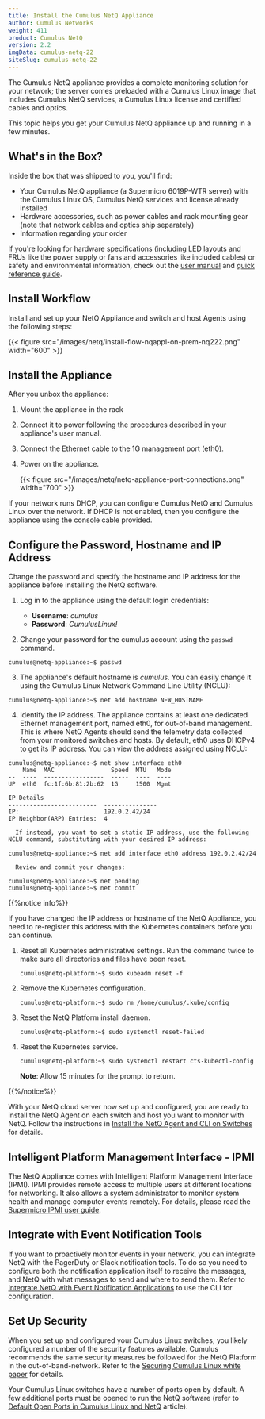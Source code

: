 ```yaml
---
title: Install the Cumulus NetQ Appliance
author: Cumulus Networks
weight: 411
product: Cumulus NetQ
version: 2.2
imgData: cumulus-netq-22
siteSlug: cumulus-netq-22
---
```


The Cumulus NetQ appliance provides a complete monitoring solution for your network; the server comes preloaded with a Cumulus Linux image that includes Cumulus NetQ services, a Cumulus Linux license and certified cables and optics.

This topic helps you get your Cumulus NetQ appliance up and running in a few minutes.

## What's in the Box?

Inside the box that was shipped to you, you'll find:

- Your Cumulus NetQ appliance (a Supermicro 6019P-WTR server) with the Cumulus Linux OS, Cumulus NetQ services and license already installed
- Hardware accessories, such as power cables and rack mounting gear (note that network cables and optics ship separately)
- Information regarding your order

If you're looking for hardware specifications (including LED layouts and FRUs like the power supply or fans and accessories like included cables) or safety and environmental information, check out the [user manual](https://www.supermicro.com/manuals/superserver/1U/MNL-1943.pdf) and [quick reference guide](https://www.supermicro.com/QuickRefs/superserver/1U/QRG-1943.pdf).

## Install Workflow

Install and set up your NetQ Appliance and switch and host Agents using the following steps:

{{< figure src="/images/netq/install-flow-nqappl-on-prem-nq222.png" width="600" >}}

## Install the Appliance

After you unbox the appliance:

1. Mount the appliance in the rack
2. Connect it to power following the procedures described in your appliance's user manual.
3. Connect the Ethernet cable to the 1G management port (eth0).
4. Power on the appliance.

   {{< figure src="/images/netq/netq-appliance-port-connections.png" width="700" >}}

If your network runs DHCP, you can configure Cumulus NetQ and Cumulus Linux over the network. If DHCP is not enabled, then you configure the appliance using the console cable provided.

## Configure the Password, Hostname and IP Address

Change the password and specify the hostname and IP address for the appliance before installing the NetQ software.

1. Log in to the appliance using the default login credentials:

   - **Username**: *cumulus*
   - **Password**: *CumulusLinux!*


2. Change your password for the cumulus account using the `passwd` command.

```
cumulus@netq-appliance:~$ passwd
```

3. The appliance's default hostname is *cumulus*. You can easily change it using the Cumulus Linux Network Command Line Utility (NCLU):

```
cumulus@netq-appliance:~$ net add hostname NEW_HOSTNAME
```

4. Identify the IP address.
   The appliance contains at least one dedicated Ethernet management port, named eth0, for out-of-band management. This is where NetQ Agents should send the telemetry data collected from your monitored switches and hosts. By default, eth0 uses DHCPv4 to get its IP address. You can view the address assigned using NCLU:

```
cumulus@netq-appliance:~$ net show interface eth0
    Name  MAC                Speed  MTU   Mode
--  ----  -----------------  -----  ----  ----
UP  eth0  fc:1f:6b:81:2b:62  1G     1500  Mgmt

IP Details
-------------------------  ---------------
IP:                        192.0.2.42/24
IP Neighbor(ARP) Entries:  4
```

      If instead, you want to set a static IP address, use the following NCLU command, substituting with your desired IP address:

```
cumulus@netq-appliance:~$ net add interface eth0 address 192.0.2.42/24
```

      Review and commit your changes:

```
cumulus@netq-appliance:~$ net pending
cumulus@netq-appliance:~$ net commit
```

{{%notice info%}}

If you have changed the IP address or hostname of the NetQ Appliance, you need to
re-register this address with the Kubernetes containers before you can
continue.

1.  Reset all Kubernetes administrative settings. Run the command twice
    to make sure all directories and files have been reset.

    ```
    cumulus@netq-platform:~$ sudo kubeadm reset -f
    ```  

2.  Remove the Kubernetes configuration.  
    ```
    cumulus@netq-platform:~$ sudo rm /home/cumulus/.kube/config
    ```

3.  Reset the NetQ Platform install daemon.  
    ```
    cumulus@netq-platform:~$ sudo systemctl reset-failed
    ```  

4.  Reset the Kubernetes service.  
    ```
    cumulus@netq-platform:~$ sudo systemctl restart cts-kubectl-config
    ```  
    **Note**: Allow 15 minutes for the prompt to return.

{{%/notice%}}

With your NetQ cloud server now set up and configured, you are ready to install the NetQ Agent on each switch and host you want to monitor with NetQ. Follow the instructions in [Install the NetQ Agent and CLI on Switches](../Install-NetQ-Agents-and-CLI-on-Switches) for details.

## Intelligent Platform Management Interface - IPMI

The NetQ Appliance comes with Intelligent Platform Management Interface (IPMI). IPMI provides remote access to multiple users at different locations for networking. It also allows a system administrator to monitor system health and manage computer events remotely. For details, please read the [Supermicro IPMI user guide](https://www.supermicro.com/manuals/other/IPMI_Users_Guide.pdf).

## Integrate with Event Notification Tools

If you want to proactively monitor events in your network, you can
integrate NetQ with the PagerDuty or Slack notification tools. To do so
you need to configure both the notification application itself to
receive the messages, and NetQ with what messages to send and where to
send them. Refer to [Integrate NetQ with Event Notification Applications](../../../Cumulus-NetQ-Integration-Guide/Integrate-NetQ-with-Notification-Applications/)
to use the CLI for configuration.

## Set Up Security

When you set up and configured your
Cumulus Linux switches, you likely configured a number of the security
features available. Cumulus recommends the same security measures be
followed for the NetQ Platform in the out-of-band-network. Refer to the
[Securing Cumulus Linux white paper](https://cumulusnetworks.com/learn/web-scale-networking-resources/white-papers/securing-cumulus-linux/) for details.

Your Cumulus Linux switches have a number
of ports open by default. A few additional ports must be opened to run
the NetQ software (refer to [Default Open Ports in Cumulus Linux and NetQ](https://support.cumulusnetworks.com/hc/en-us/articles/228281808-Default-Open-Ports-in-Cumulus-Linux-and-NetQ) article).
